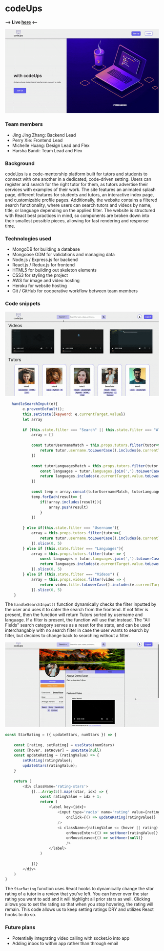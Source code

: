 # codeUps

**--> Live [here](https://codeups.herokuapp.com/) <--**

![codeUps.gif](https://github.com/ggharsha/codeUps/blob/main/readme_assets/splash_page.gif)

### Team members
* Jing Jing Zhang: Backend Lead
* Perry Xie: Frontend Lead
* Michelle Huang: Design Lead and Flex
* Harsha Bandi: Team Lead and Flex

### Background
codeUps is a code-mentorship platform built for tutors and students to connect with one another in a dedicated, code-driven setting. Users can register and search for the right tutor for them, as tutors advertise their services with examples of their work. The site features an animated splash page, different features for students and tutors, an interactive index page, and customizable profile pages. Additionally, the website contains a filtered search functionality, where users can search tutors and videos by name, title, or language depending on the applied filter. The website is structured with React best practices in mind, so components are broken down into their smallest possible pieces, allowing for fast rendering and response time.

### Technologies used
* MongoDB for building a database
* Mongoose ODM for validations and managing data
* Node.js / Express.js for backend
* React.js / Redux.js for frontend
* HTML5 for building out skeleton elements
* CSS3 for styling the project
* AWS for image and video hosting
* Heroku for website hosting
* Git / GitHub for cooperative workflow between team members

### Code snippets

![search.gif](https://raw.githubusercontent.com/ggharsha/codeUps/main/readme_assets/search.gif)

```js
   handleSearchInput(e){
        e.preventDefault();
        this.setState({keyword: e.currentTarget.value})
        let array 
    
        if (this.state.filter === "Search" || this.state.filter === "All Fields") {
            array = []
            
            const tutorUsernameMatch = this.props.tutors.filter(tutor=>{
                return tutor.username.toLowerCase().includes(e.currentTarget.value.toLowerCase())
            })

            const tutorLanguagesMatch = this.props.tutors.filter(tutor => {
                const languages = tutor.languages.join(',').toLowerCase()
                return languages.includes(e.currentTarget.value.toLowerCase())
            })

            const temp = array.concat(tutorUsernameMatch, tutorLanguagesMatch)
            temp.forEach(result=> {
                if(!array.includes(result)){
                    array.push(result)
                }
            })

        } else if(this.state.filter === 'Username'){
            array = this.props.tutors.filter(tutor=>{
                return tutor.username.toLowerCase().includes(e.currentTarget.value.toLowerCase())
            }).slice(0, 5)
        } else if (this.state.filter === "Languages"){
            array = this.props.tutors.filter(tutor => {
                const languages = tutor.languages.join(',').toLowerCase()
                return languages.includes(e.currentTarget.value.toLowerCase())
            }).slice(0, 5)
        } else if (this.state.filter === "Videos") {
            array = this.props.videos.filter(video => {
                return video.title.toLowerCase().includes(e.currentTarget.value.toLowerCase())
            }).slice(0, 5)
    } 
```

The `handleSearchInput()` function dynamically checks the filter inputted by the user and uses it to cater the search from the frontend. If not filter is present, then the function will return Tutors sorted by username and language. If a filter is present, the function will use that instead. The "All Fields" search category serves as a reset for the state, and can be used interchangably with no search filter in case the user wants to search by filter, but decides to change back to searching without a filter.

![review.gif](https://raw.githubusercontent.com/ggharsha/codeUps/main/readme_assets/reviews.gif)

```js
const StarRating = ({ updateStars, numStars }) => {

    const [rating, setRating] = useState(numStars)
    const [hover, setHover] = useState(null)
    const updateRating = (ratingValue) => {
        setRating(ratingValue);
        updateStars(ratingValue);
    }

    return (
        <div className='rating-stars'>
            {[...Array(5)].map((star, idx) => {
                const ratingValue = idx + 1;
                return (
                    <label key={idx}>
                        <input type='radio' name='rating' value={ratingValue}
                            onClick={() => updateRating(ratingValue)}
                        />
                        <i className={ratingValue <= (hover || rating) ? "fa-solid fa-star active" : "fa-solid fa-star"}
                            onMouseEnter={() => setHover(ratingValue)}
                            onMouseLeave={() => setHover(null)}
                            />
                    </label>
                )

            })}
        </div>
    )
}
```

The `StarRating` function uses React hooks to dynamically change the star rating of a tutor in a review that you've left. You can hover over the star rating you want to add and it will highlight all prior stars as well. Clicking allows you to set the rating so that when you stop hovering, the rating will remain. This code allows us to keep setting ratings DRY and utilizes React hooks to do so.

### Future plans
* Potentially integrating video calling with socket.io into app
* Adding inbox to within app rather than through email
